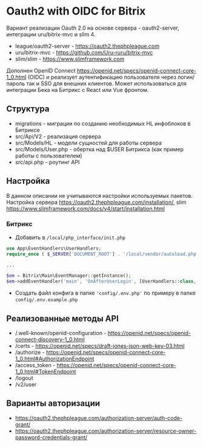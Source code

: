 # Oauth2 with OIDC for Bitrix
Вариант реализации Oauth 2.0 на основе сервера - oauth2-server, интеграции uru/bitrix-mvc и slim 4.
- league/oauth2-server - https://oauth2.thephpleague.com
- uru/bitrix-mvc - https://github.com/Uru-ruru/bitrix-mvc
- slim/slim - https://www.slimframework.com

Дополнен OpenID Connect https://openid.net/specs/openid-connect-core-1_0.html (OIDC) и реализует аутентификацию пользователя через логин/пароль так и SSO для внешних клиентов.
Может использоваться для интеграции Бека на Битрикс с React или Vue фронтом.

## Структура

- migrations - миграции по созданию необходимых HL инфоблоков в Битриксе
- src/Api/V2 - реализация сервера
- src/Models/HL - модели сущностей для работы сервера
- src/Models/User.php - обертка над $USER Битрикса (как пример работы с пользователем)
- src/api.php - роутинг API

## Настройка

В данном описании не учитываются настройки используемых пакетов. Настройка сервера https://oauth2.thephpleague.com/installation/,
slim https://www.slimframework.com/docs/v4/start/installation.html 

### Битрикс
- Добавить в `/local/php_interface/init.php`
````php
use App\EventHandlers\UserHandlers;
require_once ( $_SERVER['DOCUMENT_ROOT'] . '/local/vendor/autoload.php' );

...

$em = Bitrix\Main\EventManager::getInstance();
$em->addEventHandler('main', 'OnAfterUserLogin', [UserHandlers::class, "redirectAfterLogin"]);
````
- Создать файл конфига в папке `'config/.env.php'` по примеру в папке `config/.env.example.php`


## Реализованные методы API

- /.well-known/openid-configuration - https://openid.net/specs/openid-connect-discovery-1_0.html
- /certs - https://openid.net/specs/draft-jones-json-web-key-03.html
- /authorize - https://openid.net/specs/openid-connect-core-1_0.html#AuthorizationEndpoint
- /access_token - https://openid.net/specs/openid-connect-core-1_0.html#TokenEndpoint
- /logout
- /v2/user

## Варианты авторизации

- https://oauth2.thephpleague.com/authorization-server/auth-code-grant/
- https://oauth2.thephpleague.com/authorization-server/resource-owner-password-credentials-grant/


